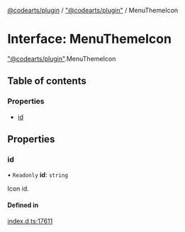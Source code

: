 [@codearts/plugin](../README.md) / ["@codearts/plugin"](../modules/_codearts_plugin_.md) / MenuThemeIcon

# Interface: MenuThemeIcon

["@codearts/plugin"](../modules/_codearts_plugin_.md).MenuThemeIcon

## Table of contents

### Properties

- [id](codearts_plugin_.MenuThemeIcon.md#id)

## Properties

### id

• `Readonly` **id**: `string`

Icon id.

#### Defined in

[index.d.ts:17611](https://github.com/huaweicloud/cloudide-plugin-api/blob/03b481c/index.d.ts#L17611)
